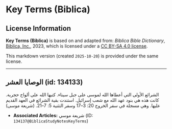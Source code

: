 # Key Terms (Biblica)

## License Information

**Key Terms (Biblica)** is based on and adapted from: _Biblica Bible Dictionary_, [Biblica, Inc.](https://www.biblica.com/), 2023, which is licensed under a [CC BY-SA 4.0 license](https://creativecommons.org/licenses/by-sa/4.0/legalcode.en).

This markdown version (created `2025-10-20`) is provided under the same license.



--------------------------------

## الوصايا العشر (id: 134133)

الشرائع الأولى التي أعطاها الله لموسى على جبل سيناء. كتبها الله على ألواح حجرية. كانت هذه هي بنود عهد الله مع شعب إسرائيل. استندت بقية الشرائع في العهد القديم عليها. وهي مسجلة في سفر الخروج 20: 3–17 وسفر التثنية 5: 7–21\. (شريعة موسى)

* **Associated Articles:** شريعة موسي (ID: `134137@BiblicaStudyNotesKeyTerms`)

